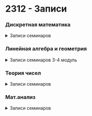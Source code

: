 # 2312 - Записи
<h3>Дискретная математика</h3>
  <details><summary>Записи семинаров</summary>
  <li><a href="https://disk.yandex.ru/i/-c3EjmIsdRua9Q">17 Семинар (31.01.2024)</a></li>
  <li><a href="https://disk.yandex.ru/i/ckFal_4boKi4Rg">18 Семинар (07.02.2024)</a></li>
   
  </details>
<h3>Линейная алгебра и геометрия</h3>
  <details><summary>Записи семинаров 3-4 модуль</summary>
    <li><a href="https://disk.yandex.ru/i/4PtYqWyctnsMFg">4 Семинар (01.02.2024)</a></li>
    <li><a href="https://disk.yandex.ru/i/N4c6_smq6V5Hlg">Консультация по 4 семинару (06.02.2024)</a></li>
    <li><a href="https://disk.yandex.ru/i/HznkrZpwFiYE4A">5 Семинар (08.02.2024)</a></li>
    <li><a href="https://drive.google.com/file/d/1q72ONLgOwn3OTIHfz7VAOyPbYBnsmnQv/view">Консультация по 5 семинару (13.02.2024)</a></li>
    <li><a href="https://disk.yandex.ru/i/Wtal4XugCyF2Jg">6 Семинар (14.02.2024)</a></li>
    <li><a href="https://disk.yandex.ru/i/-u3XyQbBgHLjZQ">7 Семинар (27.02.2024)</a></li>
    <li><a href="https://disk.yandex.ru/i/y0w7vQg2V-mriQ">8 семинар (29.02.2024)</a></li>
    <li><a href="
https://disk.yandex.ru/i/I2CMM1eiY6myVA">9 Семинар (07.03.2024)</a></li>
    <li><a href="
https://disk.yandex.ru/i/eZPX9FCY0CmG-g">10 Семинар (10.03.2024)</a></li>
  </details>
  
<h3>Теория чисел</h3>
  <details><summary>Записи семинаров</summary>
  <li><a href="https://disk.yandex.ru/i/B57Crg6ZqiIq5A">3 Семинар (01.02.2024)</a></li>
  </details>
  
<h3>Мат.анализ</h3>
  <details><summary>Записи семинаров</summary>
    <li><a href="https://disk.yandex.ru/i/N6s9YHBnGMlS8A">4 Семинар (03.02.2024)</a></li>
    <li><a href="https://disk.yandex.ru/i/E9Z_9z5hM3avUw">5 Семинар (10.02.2024)</a></li>
  
  </details>
  
    
  </details>
  

